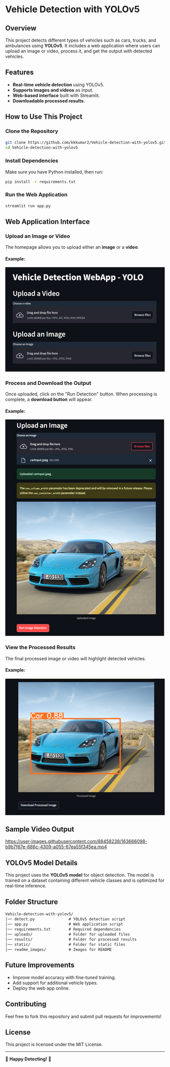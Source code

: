 # Vehicle Detection with YOLOv5

## Overview
This project detects different types of vehicles such as cars, trucks, and ambulances using **YOLOv5**. It includes a web application where users can upload an image or video, process it, and get the output with detected vehicles.

## Features
- **Real-time vehicle detection** using YOLOv5.
- **Supports images and videos** as input.
- **Web-based interface** built with Streamlit.
- **Downloadable processed results.**

## How to Use This Project

### Clone the Repository
```bash
git clone https://github.com/kkkumar2/Vehicle-detection-with-yolov5.git
cd Vehicle-detection-with-yolov5
```

### Install Dependencies
Make sure you have Python installed, then run:
```bash
pip install -r requirements.txt
```

### Run the Web Application
```bash
streamlit run app.py
```

## Web Application Interface

### Upload an Image or Video
The homepage allows you to upload either an **image** or a **video**.

#### Example:
![Upload Page](readme_images/original.PNG)

### Process and Download the Output
Once uploaded, click on the "Run Detection" button. When processing is complete, a **download button** will appear.

#### Example:
![Output Page](readme_images/uploadImage.PNG)

### View the Processed Results
The final processed image or video will highlight detected vehicles.

#### Example:
![Detected Vehicles](readme_images/download.PNG)

## Sample Video Output

https://user-images.githubusercontent.com/88458239/163666098-b9b7f67e-686c-4309-a055-67ea55f345ea.mp4

## YOLOv5 Model Details
This project uses the **YOLOv5 model** for object detection. The model is trained on a dataset containing different vehicle classes and is optimized for real-time inference.

## Folder Structure
```
Vehicle-detection-with-yolov5/
│── detect.py               # YOLOv5 detection script
│── app.py                  # Web application script
│── requirements.txt        # Required dependencies
│── uploads/                # Folder for uploaded files
│── results/                # Folder for processed results
│── static/                 # Folder for static files
│── readme_images/          # Images for README
```

## Future Improvements
- Improve model accuracy with fine-tuned training.
- Add support for additional vehicle types.
- Deploy the web app online.

## Contributing
Feel free to fork this repository and submit pull requests for improvements!

## License
This project is licensed under the MIT License.

---

🚀 **Happy Detecting!** 🚀